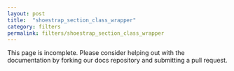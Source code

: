 ```yaml
---
layout: post
title:  "shoestrap_section_class_wrapper"
category: filters
permalink: filters/shoestrap_section_class_wrapper
---
```


This page is incomplete. Please consider helping out with the documentation by forking our docs repository and submitting a pull request.